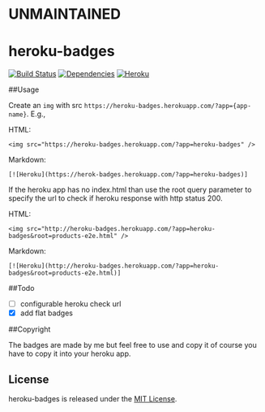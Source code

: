 # UNMAINTAINED















heroku-badges
==================
[![Build Status](https://travis-ci.org/welcoMattic/heroku-badges.svg?branch=master)](https://travis-ci.org/welcoMattic/heroku-badges)
[![Dependencies](https://david-dm.org/welcoMattic/heroku-badges.png)](https://david-dm.org/welcoMattic/heroku-badge)
[![Heroku](http://heroku-badges.herokuapp.com/?app=heroku-badges)](http://heroku-badges.herokuapp.com/projects.html)

##Usage

Create an `img` with src `https://heroku-badges.herokuapp.com/?app={app-name}`. E.g.,

HTML:

    <img src="https://heroku-badges.herokuapp.com/?app=heroku-badges" />

Markdown:

    [![Heroku](https://herok-badges.herokuapp.com/?app=heroku-badges)]


If the heroku app has no index.html than use the root query parameter to specify the url to check if heroku response with http status 200.

HTML:

    <img src="http://heroku-badges.herokuapp.com/?app=heroku-badges&root=products-e2e.html" />

Markdown:

    [![Heroku](http://heroku-badges.herokuapp.com/?app=heroku-badges&root=products-e2e.html)]

##Todo

+ [ ] configurable heroku check url
+ [x] add flat badges

##Copyright

The badges are made by me but feel free to use and copy it of course you have to copy it into your heroku app.

License
--------------

heroku-badges is released under the [MIT License](http://opensource.org/licenses/MIT).
